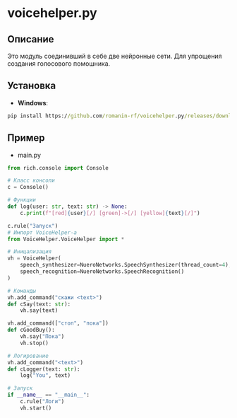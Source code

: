 # voicehelper.py
## Описание
Это модуль соединивший в себе две нейронные сети. Для упрощения создания голосового помошника.
## Установка
- **Windows**:
```cmd
pip install https://github.com/romanin-rf/voicehelper.py/releases/download/v0.1.1/voicehelper.py-0.1.1-py3.9.whl
```
## Пример
- main.py
```python
from rich.console import Console

# Класс консоли
c = Console()

# Функции
def log(user: str, text: str) -> None:
    c.print(f"[red]{user}[/] [green]->[/] [yellow]{text}[/]")

c.rule("Запуск")
# Импорт VoiceHelper-a
from VoiceHelper.VoiceHelper import *

# Иницализация
vh = VoiceHelper(
    speech_synthesizer=NueroNetworks.SpeechSynthesizer(thread_count=4),
    speech_recognition=NueroNetworks.SpeechRecognition()
)

# Команды
vh.add_command("скажи <text>")
def cSay(text: str):
    vh.say(text)

vh.add_command(["стоп", "пока"])
def cGoodBuy():
    vh.say("Пока")
    vh.stop()

# Логирование
vh.add_command("<text>")
def cLogger(text: str):
    log("You", text)

# Запуск
if __name__ == "__main__":
    c.rule("Логи")
    vh.start()
```
